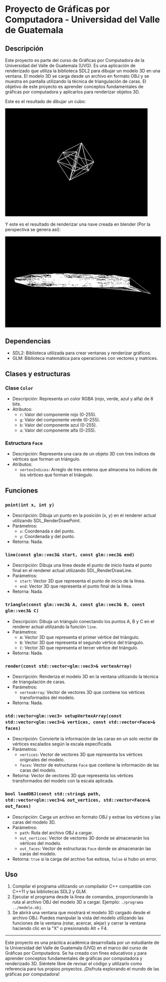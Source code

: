 # Proyecto de Gráficas por Computadora - Universidad del Valle de Guatemala

## Descripción
Este proyecto es parte del curso de Gráficas por Computadora de la Universidad del Valle de Guatemala (UVG). Es una aplicación de renderizado que utiliza la biblioteca SDL2 para dibujar un modelo 3D en una ventana. El modelo 3D se carga desde un archivo en formato OBJ y se muestra en pantalla utilizando la técnica de triangulación de caras. El objetivo de este proyecto es aprender conceptos fundamentales de gráficas por computadora y aplicarlos para renderizar objetos 3D.

Este es el resultado de dibujar un cubo:

![Cubo](Cubo.png)

Y este es el resultado de renderizar una nave creada en blender (Por la perspectiva se genera así):

![Nave](Nave.png)

## Dependencias
- SDL2: Biblioteca utilizada para crear ventanas y renderizar gráficos.
- GLM: Biblioteca matemática para operaciones con vectores y matrices.

## Clases y estructuras

### Clase `Color`
- Descripción: Representa un color RGBA (rojo, verde, azul y alfa) de 8 bits.
- Atributos:
  - `r`: Valor del componente rojo (0-255).
  - `g`: Valor del componente verde (0-255).
  - `b`: Valor del componente azul (0-255).
  - `a`: Valor del componente alfa (0-255).

### Estructura `Face`
- Descripción: Representa una cara de un objeto 3D con tres índices de vértices que forman un triángulo.
- Atributos:
  - `vertexIndices`: Arreglo de tres enteros que almacena los índices de los vértices que forman el triángulo.

## Funciones

### `point(int x, int y)`
- Descripción: Dibuja un punto en la posición (x, y) en el renderer actual utilizando SDL_RenderDrawPoint.
- Parámetros:
  - `x`: Coordenada x del punto.
  - `y`: Coordenada y del punto.
- Retorna: Nada.

### `line(const glm::vec3& start, const glm::vec3& end)`
- Descripción: Dibuja una línea desde el punto de inicio hasta el punto final en el renderer actual utilizando SDL_RenderDrawLine.
- Parámetros:
  - `start`: Vector 3D que representa el punto de inicio de la línea.
  - `end`: Vector 3D que representa el punto final de la línea.
- Retorna: Nada.

### `triangle(const glm::vec3& A, const glm::vec3& B, const glm::vec3& C)`
- Descripción: Dibuja un triángulo conectando los puntos A, B y C en el renderer actual utilizando la función `line`.
- Parámetros:
  - `A`: Vector 3D que representa el primer vértice del triángulo.
  - `B`: Vector 3D que representa el segundo vértice del triángulo.
  - `C`: Vector 3D que representa el tercer vértice del triángulo.
- Retorna: Nada.

### `render(const std::vector<glm::vec3>& vertexArray)`
- Descripción: Renderiza el modelo 3D en la ventana utilizando la técnica de triangulación de caras.
- Parámetros:
  - `vertexArray`: Vector de vectores 3D que contiene los vértices transformados del modelo.
- Retorna: Nada.

### `std::vector<glm::vec3> setupVertexArray(const std::vector<glm::vec3>& vertices, const std::vector<Face>& faces)`
- Descripción: Convierte la información de las caras en un solo vector de vértices escalados según la escala especificada.
- Parámetros:
  - `vertices`: Vector de vectores 3D que representa los vértices originales del modelo.
  - `faces`: Vector de estructuras `Face` que contiene la información de las caras del modelo.
- Retorna: Vector de vectores 3D que representa los vértices transformados del modelo con la escala aplicada.

### `bool loadOBJ(const std::string& path, std::vector<glm::vec3>& out_vertices, std::vector<Face>& out_faces)`
- Descripción: Carga un archivo en formato OBJ y extrae los vértices y las caras del modelo 3D.
- Parámetros:
  - `path`: Ruta del archivo OBJ a cargar.
  - `out_vertices`: Vector de vectores 3D donde se almacenarán los vértices del modelo.
  - `out_faces`: Vector de estructuras `Face` donde se almacenarán las caras del modelo.
- Retorna: `true` si la carga del archivo fue exitosa, `false` si hubo un error.

## Uso
1. Compilar el programa utilizando un compilador C++ compatible con C++11 y las bibliotecas SDL2 y GLM.
2. Ejecutar el programa desde la línea de comandos, proporcionando la ruta al archivo OBJ del modelo 3D a cargar. Ejemplo: `./programa ../modelo.obj`.
3. Se abrirá una ventana que mostrará el modelo 3D cargado desde el archivo OBJ. Puedes manipular la vista del modelo utilizando las funciones de la ventana (rotar, acercar, alejar) y cerrar la ventana haciendo clic en la "X" o presionando Alt + F4.

---

Este proyecto es una práctica académica desarrollada por un estudiante de la Universidad del Valle de Guatemala (UVG) en el marco del curso de Gráficas por Computadora. Se ha creado con fines educativos y para aprender conceptos fundamentales de gráficas por computadora y renderizado 3D. Siéntete libre de revisar el código y utilizarlo como referencia para tus propios proyectos. ¡Disfruta explorando el mundo de las gráficas por computadora!
